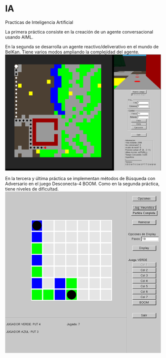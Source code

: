 # IA
Practicas de Inteligencia Artificial

La primera práctica consiste en la creación de un agente conversacional usando AIML.

En la segunda se desarrolla un agente reactivo/deliverativo en el mundo de BelKan. Tiene varios modos ampliando la complejidad del agente.
![Alt text](/doc/P2.png?raw=100x100 "Ejemplo de ejecución")

En la tercera y última práctica se implementan métodos de Búsqueda con Adversario en el juego Desconecta-4 BOOM. Como en la segunda práctica, tiene niveles de dificultad.
![Alt text](/doc/P3.png?raw=100x100 "Ejemplo de ejecución")
